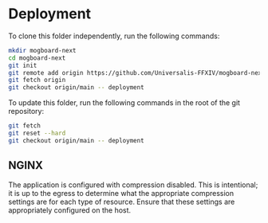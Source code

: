 # Deployment
To clone this folder independently, run the following commands:
```sh
mkdir mogboard-next
cd mogboard-next
git init
git remote add origin https://github.com/Universalis-FFXIV/mogboard-next
git fetch origin
git checkout origin/main -- deployment
```

To update this folder, run the following commands in the root of the git repository:
```sh
git fetch
git reset --hard
git checkout origin/main -- deployment
```

## NGINX
The application is configured with compression disabled. This is intentional; it is up to the egress to determine
what the appropriate compression settings are for each type of resource. Ensure that these settings are appropriately
configured on the host.